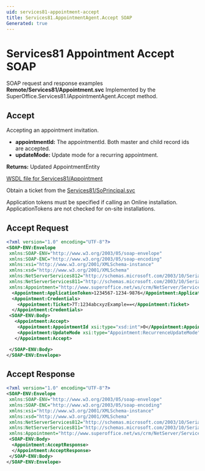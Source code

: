 ```yaml
---
uid: services81-appointment-accept
title: Services81.AppointmentAgent.Accept SOAP
Generated: true
---
```


# Services81 Appointment Accept SOAP

SOAP request and response examples **Remote/Services81/Appointment.svc**
Implemented by the <see cref="M:SuperOffice.Services81.IAppointmentAgent.Accept">SuperOffice.Services81.IAppointmentAgent.Accept</see> method.

## Accept

Accepting an appointment invitation.

* **appointmentId:** The appointmentId. Both master and child record ids are accepted.
* **updateMode:** Update mode for a recurring appointment.

**Returns:** Updated AppointmentEntity


[WSDL file for Services81/Appointment](../Services81-Appointment.md)

Obtain a ticket from the [Services81/SoPrincipal.svc](../SoPrincipal/SoPrincipal.md)

Application tokens must be specified if calling an Online installation. ApplicationTokens are not checked for on-site installations.

## Accept Request

```xml
<?xml version="1.0" encoding="UTF-8"?>
<SOAP-ENV:Envelope
 xmlns:SOAP-ENV="http://www.w3.org/2003/05/soap-envelope"
 xmlns:SOAP-ENC="http://www.w3.org/2003/05/soap-encoding"
 xmlns:xsi="http://www.w3.org/2001/XMLSchema-instance"
 xmlns:xsd="http://www.w3.org/2001/XMLSchema"
 xmlns:NetServerServices812="http://schemas.microsoft.com/2003/10/Serialization/Arrays"
 xmlns:NetServerServices811="http://schemas.microsoft.com/2003/10/Serialization/"
 xmlns:Appointment="http://www.superoffice.net/ws/crm/NetServer/Services81">
  <Appointment:ApplicationToken>1234567-1234-9876</Appointment:ApplicationToken>
  <Appointment:Credentials>
    <Appointment:Ticket>7T:1234abcxyzExample==</Appointment:Ticket>
  </Appointment:Credentials>
 <SOAP-ENV:Body>
   <Appointment:Accept>
    <Appointment:AppointmentId xsi:type="xsd:int">0</Appointment:AppointmentId>
    <Appointment:UpdateMode xsi:type="Appointment:RecurrenceUpdateMode">Unknown</Appointment:UpdateMode>
   </Appointment:Accept>

 </SOAP-ENV:Body>
</SOAP-ENV:Envelope>

```


## Accept Response

```xml
<?xml version="1.0" encoding="UTF-8"?>
<SOAP-ENV:Envelope
 xmlns:SOAP-ENV="http://www.w3.org/2003/05/soap-envelope"
 xmlns:SOAP-ENC="http://www.w3.org/2003/05/soap-encoding"
 xmlns:xsi="http://www.w3.org/2001/XMLSchema-instance"
 xmlns:xsd="http://www.w3.org/2001/XMLSchema"
 xmlns:NetServerServices812="http://schemas.microsoft.com/2003/10/Serialization/Arrays"
 xmlns:NetServerServices811="http://schemas.microsoft.com/2003/10/Serialization/"
 xmlns:Appointment="http://www.superoffice.net/ws/crm/NetServer/Services81">
 <SOAP-ENV:Body>
  <Appointment:AcceptResponse>
  </Appointment:AcceptResponse>
 </SOAP-ENV:Body>
</SOAP-ENV:Envelope>

```

